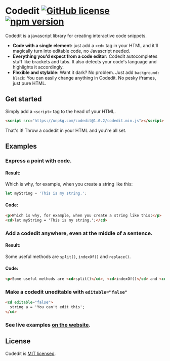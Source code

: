 # Codedit [![GitHub license](https://img.shields.io/badge/license-MIT-blue.svg)](./LICENSE) [![npm version](https://img.shields.io/npm/v/codedit.svg?style=flat)](https://www.npmjs.com/package/codedit)  
Codedit is a javascript library for creating interactive code snippets.

- **Code with a single element:** just add a `<cd>` tag in your HTML and it'll magically turn into editable code, no Javascript needed.
- **Everything you'd expect from a code editor:** Codedit autocompletes stuff like brackets and tabs. It also detects your code's language and highlights it accordingly.
- **Flexible and stylable:** Want it dark? No problem. Just add `background: black`: You can easily change anything in Codedit. No pesky iframes, just pure HTML.

## Get started
Simply add a `<script>` tag to the head of your HTML.  

```html
<script src="https://unpkg.com/codedit@1.0.2/codedit.min.js"></script>
```  

That's it! Throw a codedit in your HTML and you're all set.

## Examples
### Express a point with code.
#### Result:
Which is why, for example, when you create a string like this:
```js
let myString = 'This is my string.';
```
#### Code:
```html
<p>Which is why, for example, when you create a string like this:</p>
<cd>let myString = 'This is my string.';</cd>
```

### Add a codedit anywhere, even at the middle of a sentence.
#### Result:
Some useful methods are `split()`, `indexOf()` and `replace()`.
#### Code:
```html
<p>Some useful methods are <cd>split()</cd>, <cd>indexOf()</cd> and <cd>replace()</cd>.</p>
```

### Make a codedit uneditable with `editable="false"`
```html
<cd editable="false">
  string a = 'You can't edit this';
</cd>
```

### See live examples [on the website](https://codedit.netlify.app/).

## License

Codedit is [MIT licensed](./LICENSE).
